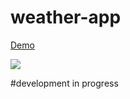 # weather-app

<a href="https://www.senerov.com/app/" target="_blank">Demo</a>

<img src="https://www.senerov.com/app/demo.png">

#development in progress
